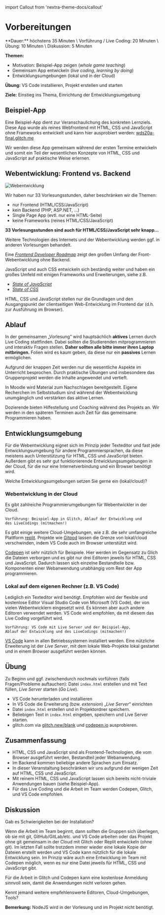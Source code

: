 import Callout from 'nextra-theme-docs/callout'

# Vorbereitungen

<Callout>
  **Dauer:** höchstens 35 Minuten \
  Vorführung / Live Coding: 20 Minuten \
  Übung: 10 Minuten \
  Diskussion: 5 Minuten

  **Themen:**
  - Motivation: Beispiel-App zeigen (_whole game teaching_)
  - Gemeinsam App entwickeln (_live coding_, _learning by doing_)
  - Entwicklungsumgebungen (lokal und in der Cloud)

  **Übung:** VS Code installieren, Projekt erstellen und starten

  **Ziele:** Einstieg ins Thema, Einrichtung der Entwicklungsumgebung
</Callout>

## Beispiel-App

Eine Beispiel-App dient zur Veranschaulichung des konkreten Lernziels. 
Diese App wurde als reines Webfrontend mit HTML, CSS und JavaScript 
ohne Frameworks entwickelt und kann hier ausprobiert werden:
[wds20a-final.glitch.me](https://wds20a-final.glitch.me)

Wir werden diese App gemeinsam während der ersten Termine
entwickeln und somit ein Teil der wesentlichen Konzepte
von HTML, CSS und JavaScript auf praktische Weise erlernen.

## Webentwicklung: Frontend vs. Backend

![Webentwicklung](/images/web-prog/web-development.png)

Wir haben nur 33 Vorlesungsstunden, daher beschränken wir die Themen:

- nur Frontend (HTML/CSS/JavaScript)
- kein Backend (PHP, ASP.NET, …)
- Single Page App (evtl. nur eine HTML-Seite)
- keine Frameworks (reines HTML/CSS/JavaScript)

**33 Vorlesungsstunden sind auch für HTML/CSS/JavaScript sehr knapp…**

Weitere Technologien des Internets und der Webentwicklung 
werden ggf. in anderen Vorlesungen behandelt.

Eine [_Frontend Developer Roadmap_](https://roadmap.sh) zeigt den 
großen Umfang der Front-Webentwicklung ohne Backend.

JavaScript und auch CSS entwickeln sich beständig weiter und haben ein großes Umfeld mit einigen Frameworks und Erweiterungen, siehe z.B.

- [_State of JavaScript_](https://stateofjs.com)
- [_State of CSS_](https://stateofcss.com)

HTML, CSS und JavaScript stellen nur die Grundlagen und den Ausgangspunkt der clientseitigen Web-Entwicklung im Frontend dar (d.h. zur Ausführung im Browser).

## Ablauf

In der gemeinsamen „Vorlesung“ wird hauptsächlich **aktives** Lernen
durch Live Coding stattfinden. Dabei sollten die Studierenden
mitprogrammieren und interaktiv Fragen stellen. **Daher sollten alle 
bitte immer ihren Laptop mitbringen.** Folien wird es kaum geben, 
da diese nur ein **passives** Lernen ermöglichen. 

Aufgrund der knappen Zeit werden nur die wesentliche Aspekte im Unterricht 
besprochen. Durch praktische Übungen und insbesondere das Gruppenprojekt 
werden die Inhalte angewendet und vertieft. 

In Moodle wird Material zum Nachschlagen bereitgestellt. Eigene Recherchen
im Selbststudium sind während der Webentwicklung unumgänglich und 
verstärken das aktive Lernen. 

Dozierende bieten Hilfestellung und Coaching während des Projekts an. 
Wir werden in den späteren Terminen auch Zeit für das gemeinsame
Programmieren haben.

## Entwicklungsumgebung

Für die Webentwicklung eignet sich im Prinzip jeder Texteditor und 
fast jede Entwicklungsumgebung für andere Programmiersprachen, da
diese meistens auch Unterstützung für HTML, CSS und JavaScript bieten.
Außerdem gibt es sehr gut funktionierende Entwicklungsumgebungen in 
der Cloud, für die nur eine Internetverbindung und ein Browser benötigt wird.

<Callout type="warning">
Welche Entwicklungsumgebungen setzen Sie gerne ein (lokal/cloud)?
</Callout>

### Webentwicklung in der Cloud

Es gibt zahlreiche Programmierumgebungen für Webentwickler in
der Cloud. 

```
Vorführung: Beispiel-App in Glitch, Ablauf der Entwicklung und 
des LiveCodings (mitmachen!)
```

Es gibt einige weitere Cloud-Umgebungen, wie z.B. die sehr umfangreiche
Plattform [replit](https://replit.com). Projekte wie 
[Gitpod](https://www.gitpod.io) lassen die Grenze von lokal/cloud 
verschwinden, indem VS Code auch im Browser unterstützt wird.

[Codepen](https://codepen.io) ist sehr nützlich für Beispiele. 
Hier werden im Gegensatz zu Glich die Dateien verborgen
und es gibt nur drei Editoren jeweils für HTML, CSS und JavaScript. 
Dadurch lassen sich einzelne Bestandteile bzw. Komponenten einer
Webanwendung unabhängig vom Rest der App programmieren.

### Lokal auf dem eigenen Rechner (z.B. VS Code)

Lediglich ein Texteditor wird benötigt. Empfohlen wird der flexible und
kostenlose Editor Visual Studio Code von Microsoft (VS Code), der von
vielen Webentwicklern eingesetzt wird. Es können aber auch andere Editoren
verwendet werden. VS Code wird empfohlen, da mit diesem das Live Coding
vorgeführt wird. 

```
Vorführung: VS Code mit Live Server und der Beispiel-App, 
Ablauf der Entwicklung und des LiveCodings (mitmachen!)
```

[VS Code](https://code.visualstudio.com) kann in allen Betriebssystemen
installiert werden. Eine nützliche Erweiterung ist der _Live Server_,
mit dem lokale Web-Projekte lokal gestartet und in einem Browser 
ausgeführt werden können.


## Übung

Zu Beginn und ggf. zwischendurch nochmals vorführen 
(falls Fragen/Probleme auftauchen): Datei `index.html` erstellen und
mit Text füllen, _Live Server_ starten (_Go Live_).

- VS Code herunterladen und installieren
- In VS Code die Erweiterung (bzw. _extension_) „_Live Server_“ einrichten
- Datei `index.html` erstellen und in Projektordner speichern.
- Beliebigen Text in `index.html` eingeben, speichern und Live Server starten.
- glitch.com via [glitch.new/blank](https://www.glitch.new/blank) und [codepen.io](https://codepen.io) ausprobieren.

## Zusammenfassung

- HTML, CSS und JavaScript sind als Frontend-Technologien, die vom Browser ausgeführt werden, Bestandteil jeder Webanwendung.
- Im Backend kommen beliebige andere Sprachen zum Einsatz.
- In dieser Veranstaltung beschränken wir uns aufgrund der wenigen Zeit auf HTML, CSS und JavaScript.
- Mit reinem HTML, CSS und JavaScript lassen sich bereits nicht-triviale Anwendungen bauen (siehe Beispiel-App).
- Für das Live Coding und die Arbeit im Team werden Codepen, Glitch, und VS Code empfohlen.

## Diskussion

Gab es Schwierigkeiten bei der Installation? 

Wenn die Arbeit im Team beginnt, dann sollten die Gruppen sich überlegen, 
ob sie mit git, GitHub/GitLab/etc. und VS Code arbeiten oder das Projekt
ohne git gemeinsam in der Cloud mit Glitch oder Replit entwickeln (ohne git).
Im letzten Fall sollte trotzdem immer wieder eine lokale Kopie der Dateien
erstellt werden und VS Code kann nützlich für die lokale Entwicklung sein.
Im Prinzip wäre auch eine Entwicklung im Team mit Codepen möglich, wenn
es nur eine Datei jeweils für HTML, CSS und JavaScript gibt.

Für die Arbeit in Glitch und Codepen kann eine kostenlose Anmeldung 
sinnvoll sein, damit die Anwendungen nicht verloren gehen.

Kennt jemand weitere empfehlenswerte Editoren, Cloud-Umgebungen, Tools?

**Bemerkung:** NodeJS wird in der Vorlesung und im Projekt nicht benötigt.